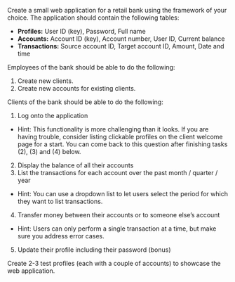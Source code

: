 Create a small web application for a retail bank using the framework of your choice.  The application should contain the following tables:
* **Profiles:** User ID (key), Password, Full name
* **Accounts:** Account ID (key), Account number, User ID, Current balance
* **Transactions:** Source account ID, Target account ID, Amount, Date and time

Employees of the bank should be able to do the following:
1. Create new clients.
2. Create new accounts for existing clients.

Clients of the bank should be able to do the following:
1. Log onto the application
  * Hint: This functionality is more challenging than it looks. If you are having trouble, consider listing clickable profiles on the client welcome page for a start. You can come back to this question after finishing tasks (2), (3) and (4) below.
2. Display the balance of all their accounts
3. List the transactions for each account over the past month / quarter / year
  * Hint: You can use a dropdown list to let users select the period for which they want to list transactions.
4. Transfer money between their accounts or to someone else’s account
  * Hint: Users can only perform a single transaction at a time, but make sure you address error cases.
5. Update their profile including their password (bonus)

Create 2-3 test profiles (each with a couple of accounts) to showcase the web application.